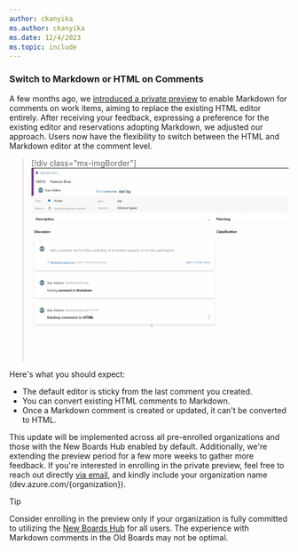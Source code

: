 ```yaml
---
author: ckanyika
ms.author: ckanyika
ms.date: 12/4/2023
ms.topic: include
---
```


### Switch to Markdown or HTML on Comments

A few months ago, we [introduced a private preview](/azure/devops/release-notes/2023/sprint-222-update#azure-boards-1) to enable Markdown for comments on work items, aiming to replace the existing HTML editor entirely. After receiving your feedback, expressing a preference for the existing editor and reservations adopting Markdown, we adjusted our approach. Users now have the flexibility to switch between the HTML and Markdown editor at the comment level.


> [!div class="mx-imgBorder"]
> ![Gif to demo switch between the HTML and markdown editor.](../../media/231-boards-01.gif "gif to demo work switch between the html and Markdown editor")

Here's what you should expect:

* The default editor is sticky from the last comment you created.
* You can convert existing HTML comments to Markdown.
* Once a Markdown comment is created or updated, it can't be converted to HTML.

This update will be implemented across all pre-enrolled organizations and those with the New Boards Hub enabled by default. Additionally, we're extending the preview period for a few more weeks to gather more feedback. If you're interested in enrolling in the private preview, feel free to reach out directly [via email](mailto:dahellem@microsoft.com), and kindly include your organization name (dev.azure.com/{organization}).

> [!TIP]
> Consider enrolling in the preview only if your organization is fully committed to utilizing the [New Boards Hub](/azure/devops/release-notes/2022/sprint-202-update) for all users. The experience with Markdown comments in the Old Boards may not be optimal.
